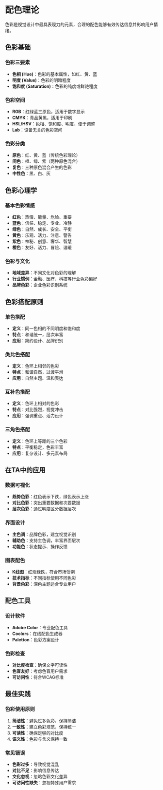 # 配色理论

色彩是视觉设计中最具表现力的元素，合理的配色能够有效传达信息并影响用户情绪。

## 色彩基础

### 色彩三要素
- **色相 (Hue)**：色彩的基本属性，如红、黄、蓝
- **明度 (Value)**：色彩的明暗程度
- **饱和度 (Saturation)**：色彩的纯度或鲜艳程度

### 色彩空间
- **RGB**：红绿蓝三原色，适用于数字显示
- **CMYK**：青品黄黑，适用于印刷
- **HSL/HSV**：色相、饱和度、明度，便于调整
- **Lab**：设备无关的色彩空间

### 色彩分类
- **原色**：红、黄、蓝（传统色彩理论）
- **间色**：橙、绿、紫（两种原色混合）
- **复色**：三种原色混合产生的色彩
- **中性色**：黑、白、灰

## 色彩心理学

### 基本色彩情感
- **红色**：热情、能量、危险、重要
- **蓝色**：信任、稳定、专业、冷静
- **绿色**：自然、成长、安全、平衡
- **黄色**：乐观、活力、注意、警告
- **紫色**：神秘、创意、奢华、智慧
- **橙色**：友好、活力、冒险、温暖

### 色彩与文化
- **地域差异**：不同文化对色彩的理解
- **行业惯例**：金融、医疗、科技等行业色彩偏好
- **品牌色彩**：企业色彩识别系统

## 色彩搭配原则

### 单色搭配
- **定义**：同一色相的不同明度和饱和度
- **特点**：和谐统一，层次丰富
- **应用**：简约设计、品牌识别

### 类比色搭配
- **定义**：色环上相邻的色彩
- **特点**：和谐自然，过渡平滑
- **应用**：自然主题、温和表达

### 互补色搭配
- **定义**：色环上相对的色彩
- **特点**：对比强烈，视觉冲击
- **应用**：强调重点、活力设计

### 三角色搭配
- **定义**：色环上等距的三个色彩
- **特点**：平衡稳定，色彩丰富
- **应用**：复杂设计、多元素布局

## 在TA中的应用

### 数据可视化
- **趋势色彩**：红色表示下跌，绿色表示上涨
- **对比色彩**：突出重要数据和次要数据
- **层次色彩**：通过明度区分数据层次

### 界面设计
- **主色调**：品牌色彩，建立视觉识别
- **辅助色**：支持主色调，丰富界面层次
- **功能色**：状态提示、操作反馈

### 图表配色
- **K线图**：红涨绿跌，符合市场惯例
- **技术指标**：不同指标使用不同色彩
- **背景色彩**：深色主题适合专业用户

## 配色工具

### 设计软件
- **Adobe Color**：专业配色工具
- **Coolors**：在线配色生成器
- **Paletton**：色彩方案设计

### 色彩检查
- **对比度检查**：确保文字可读性
- **色盲友好**：考虑色盲用户需求
- **可访问性**：符合WCAG标准

## 最佳实践

### 色彩使用原则
1. **简洁性**：避免过多色彩，保持简洁
2. **一致性**：建立色彩规范，保持统一
3. **可读性**：确保足够的对比度
4. **语义性**：色彩与含义保持一致

### 常见错误
- **色彩过多**：导致视觉混乱
- **对比不足**：影响信息传达
- **文化忽视**：忽略色彩文化差异
- **可访问性缺失**：忽视特殊用户需求 